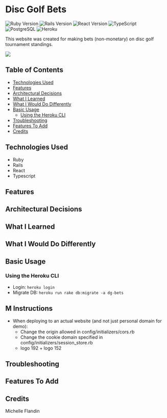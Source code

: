 # Disc Golf Bets

![Ruby Version](https://img.shields.io/badge/Ruby-3.2.3-red.svg)
![Rails Version](https://img.shields.io/badge/Rails-7.1.3-red.svg)
![React Version](https://img.shields.io/badge/React-18.2.0-blue.svg)
![TypeScript](https://img.shields.io/badge/TypeScript-5.3.3-blue.svg)
![PostgreSQL](https://img.shields.io/badge/Database-PostgreSQL-blue.svg)
![Heroku](https://img.shields.io/badge/Platform-Heroku-lightgrey.svg)

This website was created for making bets (non-monetary) on disc golf tournament standings.

<a href="https://dg-bets.michellef.dev/api" target="_blank"><img src="https://img.shields.io/badge/Website-red?style=for-the-badge&logo=ruby"></a>


## Table of Contents
- [Technologies Used](#technologies-used)
- [Features](#features)
- [Architectural Decisions](#architectural-decisions)
- [What I Learned](#what-i-learned)
- [What I Would Do Differently](#what-i-would-do-differently)
- [Basic Usage](#basic-usage)
  - [Using the Heroku CLI](#heroku-cli)
- [Troubleshooting](#troubleshooting)
- [Features To Add](#features-to-add)
- [Credits](#credits)


## Technologies Used<a name="technologies-used"></a>
- Ruby
- Rails
- React
- Typescript
  

## Features<a name="features"></a>

## Architectural Decisions<a name="architectural-decisions"></a>

## What I Learned<a name="what-I-learned"></a>

## What I Would Do Differently<a name="what-i-would-do-differently"></a>

## Basic Usage<a name="basic-usage"></a>

### Using the Heroku CLI<a name="heroku-cli"></a>
- Login: `heroku login`
- Migrate DB: `heroku run rake db:migrate -a dg-bets`

## M Instructions <a name="features-to-add"></a>
- When deploying to an actual website (and not just personal domain for demo):
  - Change the origin allowed in config/initializers/cors.rb
  - Change the cookie domain specified in config/initializers/session_store.rb
  - logo 192 + logo 152


## Troubleshooting<a name="troubleshooting"></a>

## Features To Add <a name="features-to-add"></a>


## Credits <a name="credits"></a>
Michelle Flandin